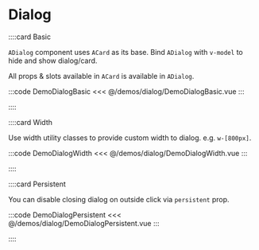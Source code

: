 # Dialog

<!-- 👉 Basic -->
::::card Basic

`ADialog` component uses `ACard` as its base. Bind `ADialog` with `v-model` to hide and show dialog/card.

All props & slots available in `ACard` is available in `ADialog`.

:::code DemoDialogBasic
<<< @/demos/dialog/DemoDialogBasic.vue
:::

::::

<!-- 👉 Placement -->
<!-- ::::card Placement

You can adjust dialog placement via `place-items-start top-16 justify-center` classes.

`place-items-start` will align dialog to top. `justify-center` will center dialog horizontally. Finally, add top utility class to adjust the placements.

:::code DemoDialogPlacement
<<< @/demos/dialog/DemoDialogPlacement.vue
:::

:::: -->

<!-- 👉 Width -->
::::card Width

Use width utility classes to provide custom width to dialog. e.g. `w-[800px]`.

:::code DemoDialogWidth
<<< @/demos/dialog/DemoDialogWidth.vue
:::

::::

<!-- 👉 Persistent -->
::::card Persistent

You can disable closing dialog on outside click via `persistent` prop.

:::code DemoDialogPersistent
<<< @/demos/dialog/DemoDialogPersistent.vue
:::

::::
